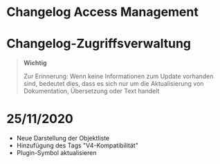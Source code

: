 # Changelog Access Management

# Changelog-Zugriffsverwaltung

>**Wichtig**
>
>Zur Erinnerung: Wenn keine Informationen zum Update vorhanden sind, bedeutet dies, dass es sich nur um die Aktualisierung von Dokumentation, Übersetzung oder Text handelt

# 25/11/2020

- Neue Darstellung der Objektliste
- Hinzufügung des Tags "V4-Kompatibilität"
- Plugin-Symbol aktualisieren
